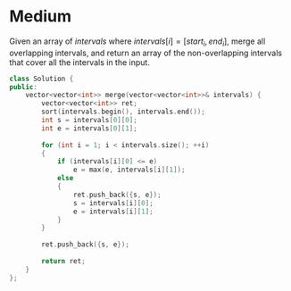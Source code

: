 # Medium

Given an array of $intervals$ where $intervals[i] = [start_i, end_i]$, merge all overlapping intervals, and return an array of the non-overlapping intervals that cover all the intervals in the input.

```cpp
class Solution {
public:
    vector<vector<int>> merge(vector<vector<int>>& intervals) {
        vector<vector<int>> ret;
        sort(intervals.begin(), intervals.end());
        int s = intervals[0][0];
        int e = intervals[0][1];
        
        for (int i = 1; i < intervals.size(); ++i)
        {
            if (intervals[i][0] <= e)
                e = max(e, intervals[i][1]);
            else
            {
                ret.push_back({s, e});
                s = intervals[i][0];
                e = intervals[i][1];
            }
        }
        
        ret.push_back({s, e});
        
        return ret;
    }
};
```
